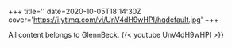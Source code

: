 +++
title=''
date=2020-10-05T18:14:30Z
cover='https://i.ytimg.com/vi/UnV4dH9wHPI/hqdefault.jpg'
+++

All content belongs to GlennBeck.
{{< youtube UnV4dH9wHPI >}}
